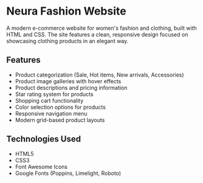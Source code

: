 # Neura Fashion Website

A modern e-commerce website for women's fashion and clothing, built with HTML and CSS. The site features a clean, responsive design focused on showcasing clothing products in an elegant way.

## Features

- Product categorization (Sale, Hot items, New arrivals, Accessories)
- Product image galleries with hover effects
- Product descriptions and pricing information 
- Star rating system for products
- Shopping cart functionality
- Color selection options for products
- Responsive navigation menu
- Modern grid-based product layouts

## Technologies Used

- HTML5
- CSS3
- Font Awesome Icons
- Google Fonts (Poppins, Limelight, Roboto)


